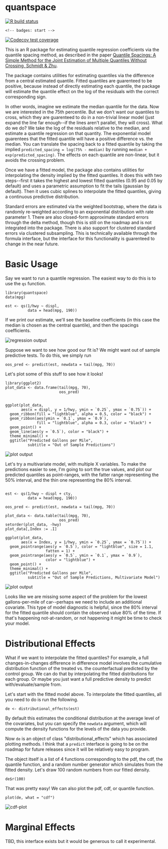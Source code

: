 # quantspace
  <!-- badges: start -->
  [![R build status](https://github.com/be-green/quantspace/workflows/R-CMD-check/badge.svg)](https://github.com/be-green/quantspace/actions)
  <!-- badges: end -->
    <!-- badges: start -->
  [![Codecov test coverage](https://codecov.io/gh/be-green/quantspace/branch/master/graph/badge.svg)](https://codecov.io/gh/be-green/quantspace?branch=master)
  <!-- badges: end -->

This is an R package for estimating quantile regression coefficients via the quantile spacing method, as described in the paper [Quantile Spacings: A Simple Method for the Joint Estimation of Multiple Quantiles Without Crossing, Schmidt & Zhu](https://papers.ssrn.com/sol3/papers.cfm?abstract_id=2220901).

The package contains utilities for estimating quantiles via the difference from a central estimated quantile. Fitted quantiles are guarenteed to be positive, because instead of directly estimating each quantile, the package will estimate the quantile effect on the log of the residuals with the correct corresponding sign.

In other words, imagine we estimate the median quantile for the data. Now we are interested in the 75th percentile. But we don't want our quantiles to cross, which they are guarenteed to do in a non-trivial linear model (just expand the line far enough--if the lines aren't parallel, they will cross). What do we do? We take the log of the residuals relative to the median, and estimate a quantile regression on that quantity. The exponential model guarentees that the fitted quantile will have a positive difference vs. the median. You can translate the spacing back to a fitted quantile by taking the implied `predicted_spacing = log(75% - median)` by running `median + exp(predicted_spacing)`. The effects on each quantile are non-linear, but it avoids the crossing problem.

Once we have a fitted model, the package also contains utilities for interpolating the density implied by the fitted quantiles. It does this with two steps--first it takes the highest and lowest fitted quantiles (0.95 and 0.05 by default) and uses a parametric assumption to fit the tails (gaussian by default). Then it uses cubic splines to interpolate the fitted quantiles, giving a continuous predictive distribution.

Standard errors are estimated via the weighted bootstrap, where the data is randomly re-weighted according to an exponential distribution with rate parameter 1. There are also closed-form approximate standard errors through the delta method, though this is still on the roadmap and is not integrated into the package. There is also support for clustered standard errors via clustered subsampling. This is technically available through the formula interface, but the interface for this functionality is guarenteed to change in the near future.

# Basic Usage

Say we want to run a quantile regression. The easiest way to do this is to use the `qs` function.

```
library(quantspace)
data(mpg)

est <- qs(1/hwy ~ displ, 
          data = head(mpg, 190))
```

If we print our estimate, we'll see the baseline coefficients (in this case the median is chosen as the central quantile), and then the spacings coefficients. 

![regression output](inst/img/reg_output.png)

Suppose we want to see how good our fit is? We might want out of sample predictive tests. To do this, we simply run

```
oos_pred <- predict(est, newdata = tail(mpg, 70))
```


Let's plot some of this stuff to see how it looks!
```
library(ggplot2)
plot_data <- data.frame(tail(mpg, 70),
                        oos_pred)
                        

ggplot(plot_data, 
       aes(x = displ, y = 1/hwy, ymin = `0.25`, ymax = `0.75`)) +
  geom_ribbon(fill = "lightblue", alpha = 0.5, color = "black") +
  geom_ribbon(aes(ymin = `0.1`, ymax = `0.9`),
              fill = "lightblue", alpha = 0.3, color = "black") +
  geom_point() +
  geom_line(aes(y = `0.5`), color = "black") +
  theme_minimal() +
  ggtitle("Predicted Gallons per Mile",
          subtitle = "Out of Sample Predictions")
 ```
 
![plot output](inst/img/predicted-gpm.png)

Let's try a multivariate model, with multiple X variables. To make the predictions easier to see, I'm going to sort the true values, and plot our predicted quantiles as point-ranges, with the fatter range representing the 50% interval, and the thin one representing the 80% interval.

```

est <- qs(1/hwy ~ displ + cty, 
          data = head(mpg, 190))

oos_pred <- predict(est, newdata = tail(mpg, 70))

plot_data <- data.table(tail(mpg, 70),
                        oos_pred)
setorder(plot_data, -hwy)
plot_data[,Index := .I]

ggplot(plot_data, 
       aes(x = Index, y = 1/hwy, ymin = `0.25`, ymax = `0.75`)) +
  geom_pointrange(aes(y = `0.5`), color = "lightblue", size = 1.1,
                  fatten = 1) +
  geom_pointrange(aes(y = `0.5`, ymin = `0.1`, ymax = `0.9`),
                  color = "lightblue") +
  geom_point() +
  theme_minimal() +
  ggtitle("Predicted Gallons per Mile",
          subtitle = "Out of Sample Predictions, Multivariate Model")
```
![plot output](inst/img/predicted-gpm-multivariate.png)

Looks like we are missing some aspect of the problem for the lowest gallons-per-mile of car--perhaps we need to include an additional covariate. This type of model diagnostic is helpful, since the 80% interval for the fitted quantile should contain the observed value 80% of the time. If that's happening not-at-random, or not happening it might be time to check your model.

# Distributional Effects

What if we want to interpolate the fitted quantiles? For example, a full changes-in-changes difference in difference model involves the cumulative distribution function of the treated vs. the counterfactual predicted by the control group. We can do that by interpolating the fitted distributions for each group. Or maybe you just want a full predictive density to predict with/evaluate/sample from. 

Let's start with the fitted model above. To interpolate the fitted quantiles, all you need to do is run the following.

```
de <- distributional_effects(est)
```

By default this estimates the conditional distribution at the average level of the covariates, but you can specify the `newdata` argument, which will compute the density functions for the levels of the data you provide.

Now `de` is an object of class "distributional_effects" which has associated plotting methods. I think that a `predict` interface is going to be on the roadmap for future releases since it will be relatively easy to program.

The object itself is a list of 4 functions corresponding to the pdf, the cdf, the quantile function, and a random number generator which simulates from the fitted density. Let's draw 100 random numbers from our fitted density.

```
de$r(100)
```

That was pretty easy! We can also plot the pdf, cdf, or quantile function.

```
plot(de, what = "cdf")
```

![cdf-plot](inst/img/cdf-plot.png)

# Marginal Effects

TBD, this interface exists but it would be generous to call it experimental.



